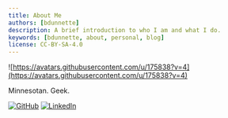 ```yaml
---
title: About Me
authors: [bdunnette]
description: A brief introduction to who I am and what I do.    
keywords: [bdunnette, about, personal, blog]
license: CC-BY-SA-4.0   
---
```


![https://avatars.githubusercontent.com/u/175838?v=4](https://avatars.githubusercontent.com/u/175838?v=4)

Minnesotan. Geek.

[![GitHub](https://img.shields.io/github/followers/bdunnette?style=social)](https://github.com/bdunnette)
[![LinkedIn](https://img.shields.io/badge/LinkedIn-bdunnette-blue?style=social)](https://www.linkedin.com/in/bdunnette/)
